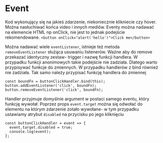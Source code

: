 # Event
Kod wykonujący się na jakieś zdarzenie, niekoniecznie klikniecie czy hover. Można nasłuchiwać końca video i innych mediów.
Eventy można nadawać na elemencie HTML np onClick, nie jest to jednak podejście rekomendowane. 
`<button onClick="alert('hello')">Click me</button>`

Można nadawać wiele `eventListener`, istnieje też metoda `removeEventListener` służąca usuwaniu listenerów. Ważne aby do remove przekazać identyczny zestaw- trigger i nazwę funkcji handlera. W przypadku funkcji anonimowych takie podejście nie zadziała. Dlatego warto przypisywać funkcje do zmiennych. W przypadku handlerów z bind również nie zadziała. Tak samo należy przypisać funkcję handlera do zmiennej
```
const boundFn = buttonClickHandler.bind(this);
button.addEventListener('click', boundFn);
button.removeEventListener('click', boundFn);
```

Handler przyjmuje domyślnie argument w postaci samego eventu, który funkcję wywołał. Poprzez props `event.target` można się odwołać do elementu na którym zdarzenie zotało wywołane- w tym przypadku ustawiamy atrybut `disabled` na przycisku po jego kliknięciu
```
const buttonClickHandler = event => {
  event.target.disabled = true;
  console.log(event);
};
```